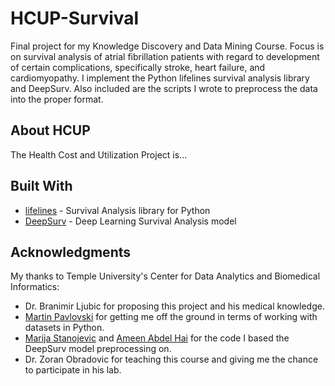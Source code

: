 # HCUP-Survival

Final project for my Knowledge Discovery and Data Mining Course. Focus is on survival analysis of atrial fibrillation patients with regard to development of certain complications, specifically stroke, heart failure, and cardiomyopathy. I implement the Python lifelines survival analysis library and DeepSurv. Also included are the scripts I wrote to preprocess the data into the proper format.

## About HCUP

The Health Cost and Utilization Project is...

## Built With

* [lifelines](https://lifelines.readthedocs.io/en/latest/) - Survival Analysis library for Python
* [DeepSurv](https://github.com/jaredleekatzman/DeepSurv) - Deep Learning Survival Analysis model

## Acknowledgments

My thanks to Temple University's Center for Data Analytics and Biomedical Informatics:
* Dr. Branimir Ljubic for proposing this project and his medical knowledge.
* [Martin Pavlovski](http://www.cs.manu.edu.mk/people/students/martin-pavlovski) for getting me off the ground in terms of working with datasets in Python.
* [Marija Stanojevic](https://marija-stanojevic.github.io/) and [Ameen Abdel Hai](https://ameenabdelhai.net/) for the code I based the DeepSurv model preprocessing on.
* Dr. Zoran Obradovic for teaching this course and giving me the chance to participate in his lab.

